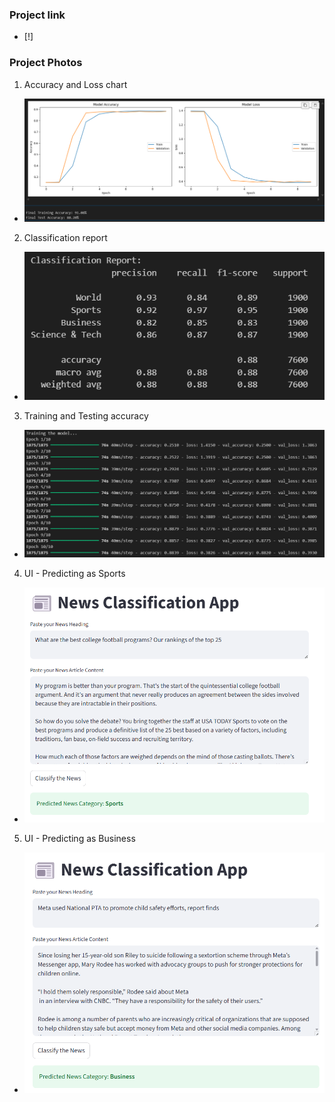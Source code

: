 ### Project link
- [!]
### Project Photos
1. Accuracy and Loss chart
- [![photo1](/images/loss_accuracy.png)](https://katherineoelsner.com/)
2. Classification report
- [![photo2](/images/classification-report.png)](https://katherineoelsner.com/)
3. Training and Testing accuracy
- [![photo3](/images/epochs.png)](https://katherineoelsner.com/)
4. UI - Predicting as Sports 
- [![photo4](/images/sports-pred.png)](https://katherineoelsner.com/) 
5. UI - Predicting as Business
- [![photo5](/images/business-pred.png)](https://katherineoelsner.com/)
